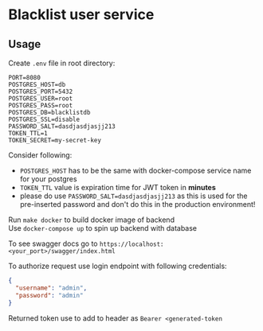 # Blacklist user service

## Usage

Create `.env` file in root directory:
```
PORT=8080
POSTGRES_HOST=db
POSTGRES_PORT=5432
POSTGRES_USER=root
POSTGRES_PASS=root
POSTGRES_DB=blacklistdb
POSTGRES_SSL=disable
PASSWORD_SALT=dasdjasdjasjj213
TOKEN_TTL=1  
TOKEN_SECRET=my-secret-key
```
Consider following:
* `POSTGRES_HOST` has to be the same with docker-compose service name for your postgres
* `TOKEN_TTL` value is expiration time for JWT token in **minutes**
* please do use `PASSWORD_SALT=dasdjasdjasjj213` as this is used for the pre-inserted password and don't do this in the production environment!

Run `make docker` to build docker image of backend\
Use `docker-compose up` to spin up backend with database

To see swagger docs go to `https://localhost:<your_port>/swagger/index.html`

To authorize request use login endpoint with following credentials:
```json
{
  "username": "admin",
  "password": "admin"
}
```

Returned token use to add to header as `Bearer <generated-token`
